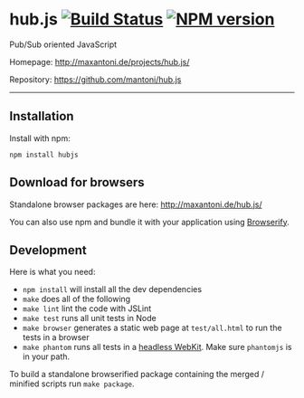 # hub.js [![Build Status](https://secure.travis-ci.org/mantoni/hub.js.png?branch=master)](http://travis-ci.org/mantoni/hub.js) [![NPM version](https://badge.fury.io/js/hubjs.png)](http://badge.fury.io/js/hubjs)

Pub/Sub oriented JavaScript

Homepage: <http://maxantoni.de/projects/hub.js/>

Repository: <https://github.com/mantoni/hub.js>

---

## Installation

Install with npm:

```
npm install hubjs
```

## Download for browsers

Standalone browser packages are here: <http://maxantoni.de/hub.js/>

You can also use npm and bundle it with your application using
[Browserify](http://browserify.org).


## Development

Here is what you need:

 - `npm install` will install all the dev dependencies
 - `make` does all of the following
 - `make lint` lint the code with JSLint
 - `make test` runs all unit tests in Node
 - `make browser` generates a static web page at `test/all.html` to run the tests in a browser
 - `make phantom` runs all tests in a [headless WebKit](http://phantomjs.org/). Make sure `phantomjs` is in your path.

To build a standalone browserified package containing the merged / minified scripts run `make package`.
